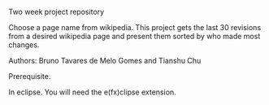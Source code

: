 Two week project repository

Choose a page name from wikipedia. This project gets the last 30 revisions from a desired wikipedia page and present them sorted by who made most changes.

Authors:
  Bruno Tavares de Melo Gomes and
  Tianshu Chu


Prerequisite. 

In eclipse. You will need the e(fx)clipse extension.